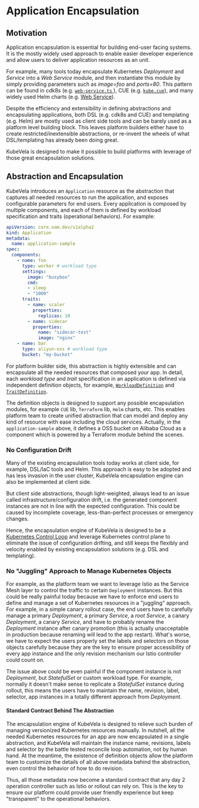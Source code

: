 # Application Encapsulation


## Motivation

Application encapsulation is essential for building end-user facing systems. It is the mostly widely used approach to enable easier developer experience and allow users to deliver application resources as an unit.

For example, many tools today encapsulate Kubernetes *Deployment* and *Service* into a *Web Service* module, and then instantiate this module by simply providing parameters such as *image=foo* and *ports=80*. This pattern can be found in cdk8s (e.g. [`web-service.ts` ](https://github.com/awslabs/cdk8s/blob/master/examples/typescript/web-service/web-service.ts)), CUE (e.g. [`kube.cue`](https://github.com/cuelang/cue/blob/b8b489251a3f9ea318830788794c1b4a753031c0/doc/tutorial/kubernetes/quick/services/kube.cue#L70)), and many widely used Helm charts (e.g. [Web Service](https://docs.bitnami.com/tutorials/create-your-first-helm-chart/)).

Despite the efficiency and extensibility in defining abstractions and encapsulating applications, both DSL (e.g. cdk8s and CUE) and templating (e.g. Helm) are mostly used as client side tools and can be barely used as a platform level building block. This leaves platform builders either have to create restricted/inextensible abstractions, or re-invent the wheels of what DSL/templating has already been doing great.

KubeVela is designed to make it possible to build platforms with leverage of those great encapsulation solutions. 

## Abstraction and Encapsulation

KubeVela introduces an `Application` resource as the abstraction that captures all needed resources to run the application, and exposes configurable parameters for end users. Every application is composed by multiple components, and each of them is defined by workload specification and traits (operational behaviors). For example:

```yaml
apiVersion: core.oam.dev/v1alpha2
kind: Application
metadata:
  name: application-sample
spec:
  components:
    - name: foo
      type: worker # workload type
      settings:
        image: "busybox"
        cmd:
        - sleep
        - "1000"
      traits:
        - name: scaler
          properties:
            replicas: 10
        - name: sidecar
          properties:
            name: "sidecar-test"
            image: "nginx"
    - name: bar
      type: aliyun-oss # workload type
      bucket: "my-bucket"
```

For platform builder side, this abstraction is highly extensible and can encapsulate all the needed resources that composed your app. In detail, each *workload type* and *trait* specification in an application is defined via independent definition objects, for example, [`WorkloadDefinition`](https://github.com/oam-dev/kubevela/tree/master/config/samples/application#workload-definition) and [`TraitDefinition`](https://github.com/oam-dev/kubevela/tree/master/config/samples/application#scaler-trait-definition). 

The definition objects is designed to support any possible encapsulation modules, for example `CUE` lib, `Terraform` lib, `Helm` charts, etc. This enables platform team to create unified abstraction that can model and deploy any kind of resource with ease including the cloud services. Actually, in the `application-sample` above, it defines a OSS bucket on Alibaba Cloud as a component which is powered by a Terraform module behind the scenes.

### No Configuration Drift

Many of the existing encapsulation tools today works at client side, for example, DSL/IaC tools and Helm. This approach is easy to be adopted and has less invasion in the user cluster, KubeVela encapsulation engine can also be implemented at client side.

But client side abstractions, though light-weighted, always lead to an issue called infrastructure/configuration drift, i.e. the generated component instances are not in line with the expected configuration. This could be caused by incomplete coverage, less-than-perfect processes or emergency changes.

Hence, the encapsulation engine of KubeVela is designed to be a [Kubernetes Control Loop](https://kubernetes.io/docs/concepts/architecture/controller/) and leverage Kubernetes control plane to eliminate the issue of configuration drifting, and still keeps the flexibly and velocity enabled by existing encapsulation solutions (e.g. DSL and templating).

### No "Juggling" Approach to Manage Kubernetes Objects

For example, as the platform team we want to leverage Istio as the Service Mesh layer to control the traffic to certain `Deployment` instances. But this could be really painful today because we have to enforce end users to define and manage a set of Kubernetes resources in a "juggling" approach. For example, in a simple canary rollout case, the end users have to carefully manage a primary *Deployment*, a primary *Service*, a *root Service*, a canary *Deployment*, a canary *Service*, and have to probably rename the *Deployment* instance after canary promotion (this is actually unacceptable in production because renaming will lead to the app restart). What's worse, we have to expect the users properly set the labels and selectors on those objects carefully because they are the key to ensure proper accessibility of every app instance and the only revision mechanism our Istio controller could count on.

The issue above could be even painful if the component instance is not *Deployment*, but *StatefulSet* or custom workload type. For example, normally it doesn't make sense to replicate a *StatefulSet* instance during rollout, this means the users have to maintain the name, revision, label, selector, app instances in a totally different approach from *Deployment*.

#### Standard Contract Behind The Abstraction

The encapsulation engine of KubeVela is designed to relieve such burden of managing versionized Kubernetes resources manually. In nutshell, all the needed Kubernetes resources for an app are now encapsulated in a single abstraction, and KubeVela will maintain the instance name, revisions, labels and selector by the battle tested reconcile loop automation, not by human hand. At the meantime, the existence of definition objects allow the platform team to customize the details of all above metadata behind the abstraction, even control the behavior of how to do revision.

Thus, all those metadata now become a standard contract that any day 2 operation controller such as Istio or rollout can rely on. This is the key to ensure our platform could provide user friendly experience but keep "transparent" to the operational behaviors.

